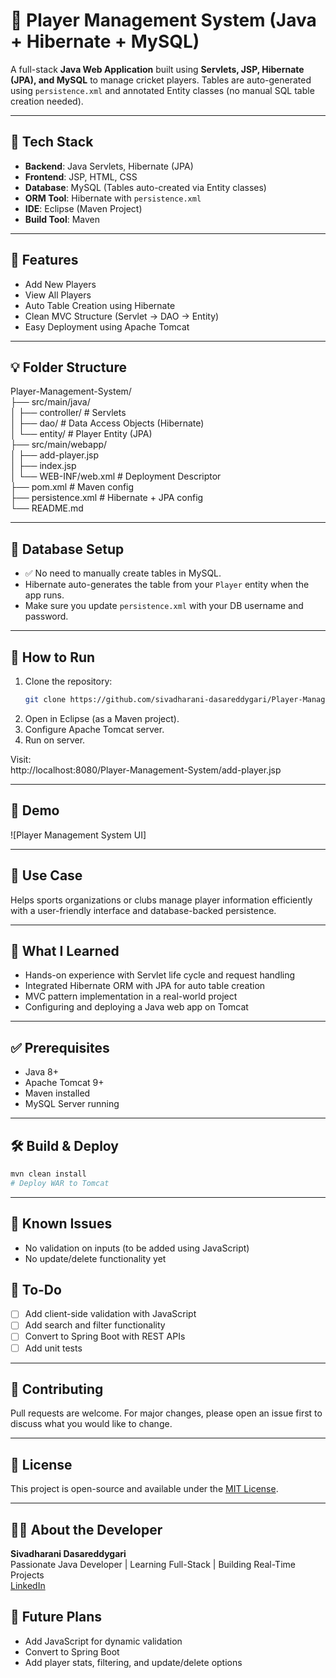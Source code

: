 
# 🏏 Player Management System (Java + Hibernate + MySQL)

A full-stack **Java Web Application** built using **Servlets, JSP, Hibernate (JPA), and MySQL** to manage cricket players. Tables are auto-generated using `persistence.xml` and annotated Entity classes (no manual SQL table creation needed).

---

## 📁 Tech Stack

- **Backend**: Java Servlets, Hibernate (JPA)
- **Frontend**: JSP, HTML, CSS
- **Database**: MySQL (Tables auto-created via Entity classes)
- **ORM Tool**: Hibernate with `persistence.xml`
- **IDE**: Eclipse (Maven Project)
- **Build Tool**: Maven

---

## 🔧 Features

- Add New Players
- View All Players
- Auto Table Creation using Hibernate
- Clean MVC Structure (Servlet → DAO → Entity)
- Easy Deployment using Apache Tomcat

---

## 💡 Folder Structure
Player-Management-System/  
├── src/main/java/  
│ ├── controller/ # Servlets  
│ ├── dao/ # Data Access Objects (Hibernate)  
│ └── entity/ # Player Entity (JPA)  
├── src/main/webapp/  
│ ├── add-player.jsp  
│ ├── index.jsp  
│ └── WEB-INF/web.xml # Deployment Descriptor  
├── pom.xml # Maven config  
├── persistence.xml # Hibernate + JPA config  
└── README.md  

---

## 🧪 Database Setup

- ✅ No need to manually create tables in MySQL.
- Hibernate auto-generates the table from your `Player` entity when the app runs.
- Make sure you update `persistence.xml` with your DB username and password.

---

## 🚀 How to Run

1. Clone the repository:
   ```bash
   git clone https://github.com/sivadharani-dasareddygari/Player-Management-System.git
   ```
2. Open in Eclipse (as a Maven project).  
3. Configure Apache Tomcat server.  
4. Run on server.  

Visit:  
http://localhost:8080/Player-Management-System/add-player.jsp

---

## 📸 Demo

![Player Management System UI]


---

## 🎯 Use Case

Helps sports organizations or clubs manage player information efficiently with a user-friendly interface and database-backed persistence.

---

## 🧠 What I Learned

- Hands-on experience with Servlet life cycle and request handling
- Integrated Hibernate ORM with JPA for auto table creation
- MVC pattern implementation in a real-world project
- Configuring and deploying a Java web app on Tomcat

---

## ✅ Prerequisites

- Java 8+
- Apache Tomcat 9+
- Maven installed
- MySQL Server running

---

## 🛠️ Build & Deploy

```bash
mvn clean install
# Deploy WAR to Tomcat
```
---

## 🐞 Known Issues

- No validation on inputs (to be added using JavaScript)
- No update/delete functionality yet

## 📝 To-Do

- [ ] Add client-side validation with JavaScript
- [ ] Add search and filter functionality
- [ ] Convert to Spring Boot with REST APIs
- [ ] Add unit tests

---

## 🤝 Contributing

Pull requests are welcome. For major changes, please open an issue first to discuss what you would like to change.

---

## 📄 License

This project is open-source and available under the [MIT License](LICENSE).

---

## 👩‍💻 About the Developer

**Sivadharani Dasareddygari**  
Passionate Java Developer | Learning Full-Stack | Building Real-Time Projects  
[LinkedIn](https://www.linkedin.com/in/sivadharani)

## 🔮 Future Plans

- Add JavaScript for dynamic validation  
- Convert to Spring Boot  
- Add player stats, filtering, and update/delete options  
